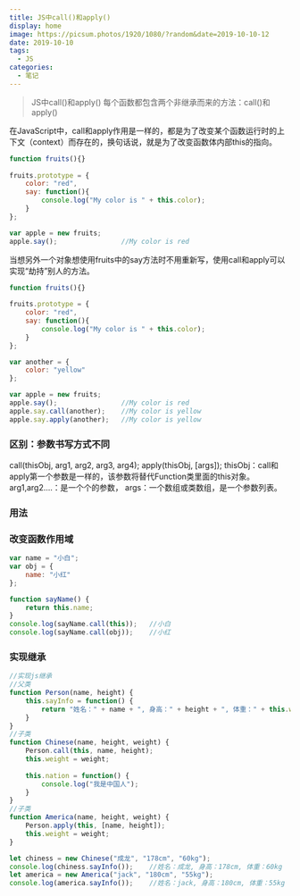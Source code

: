 ```yaml
---
title: JS中call()和apply()
display: home
image: https://picsum.photos/1920/1080/?random&date=2019-10-10-12
date: 2019-10-10
tags: 
  - JS
categories:
  - 笔记
--- 
```


> JS中call()和apply() 
> 每个函数都包含两个非继承而来的方法：call()和apply()

在JavaScript中，call和apply作用是一样的，都是为了改变某个函数运行时的上下文（context）而存在的，换句话说，就是为了改变函数体内部this的指向。

``` js
function fruits(){}
        
fruits.prototype = {
    color: "red",
    say: function(){
        console.log("My color is " + this.color);
    }
};

var apple = new fruits;
apple.say();                //My color is red
```
当想另外一个对象想使用fruits中的say方法时不用重新写，使用call和apply可以实现“劫持”别人的方法。
``` js
function fruits(){}
            
fruits.prototype = {
    color: "red",
    say: function(){
        console.log("My color is " + this.color);
    }
};

var another = {
    color: "yellow"
};

var apple = new fruits;
apple.say();                //My color is red
apple.say.call(another);    //My color is yellow
apple.say.apply(another);   //My color is yellow
```
### 区别：参数书写方式不同
call(thisObj, arg1, arg2, arg3, arg4);
apply(thisObj, [args]);
thisObj：call和apply第一个参数是一样的，该参数将替代Function类里面的this对象。
arg1,arg2....：是一个个的参数，
args：一个数组或类数组，是一个参数列表。

### 用法  
### 改变函数作用域
``` js
var name = "小白";
var obj = {
    name: "小红"
};

function sayName() {
    return this.name;
}
console.log(sayName.call(this));   //小白
console.log(sayName.call(obj));    //小红
```
### 实现继承
``` js
//实现js继承
//父类
function Person(name, height) {
    this.sayInfo = function() {
        return "姓名：" + name + ", 身高：" + height + ", 体重：" + this.weight;
    }
}
//子类
function Chinese(name, height, weight) {
    Person.call(this, name, height);
    this.weight = weight;
    
    this.nation = function() {
        console.log("我是中国人");
    }
}
//子类
function America(name, height, weight) {
    Person.apply(this, [name, height]);
    this.weight = weight;
}

let chiness = new Chinese("成龙", "178cm", "60kg");
console.log(chiness.sayInfo());    //姓名：成龙, 身高：178cm, 体重：60kg
let america = new America("jack", "180cm", "55kg");
console.log(america.sayInfo());    //姓名：jack, 身高：180cm, 体重：55kg
```










